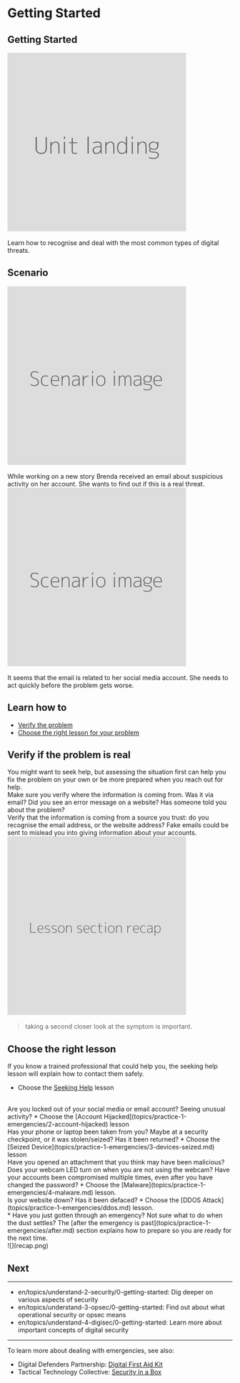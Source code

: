 # Getting Started
## Getting Started

![](unit.png)

Learn how to recognise and deal with the most common types of digital threats.


## Scenario
![](scenario.png)

While working on a new story Brenda received an email about suspicious activity on her account. She wants to find out if this is a real threat.
<br>
![](scenario.png)

It seems that the email is related to her social media account. She needs to act quickly before the problem gets worse.


## Learn how to
- [Verify the problem](en/topics/practice-1-emergencies/0-getting-started/3-1-learn.md)
- [Choose the right lesson for your problem](en/topics/practice-1-emergencies/0-getting-started/3-2-learn.md)


## Verify if the problem is real

You might want to seek help, but assessing the situation first can help you fix the problem on your own or be more prepared when you reach out for help.
<br>
Make sure you verify where the information is coming from. Was it via email? Did you see an error message on a website? Has someone told you about the problem?
<br>
Verify that the information is coming from a source you trust: do you recognise the email address, or the website address? Fake emails could be sent to mislead you into giving information about your accounts.
<br>
![](recap.png)
> taking a second closer look at the symptom is important.


## Choose the right lesson
If you know a trained professional that could help you, the seeking help lesson will explain how to contact them safely.
* Choose the [Seeking Help](topics/practice-1-emergencies/1-seeking-help) lesson

<br>
Are you locked out of your social media or email account? Seeing unusual activity?
* Choose the [Account Hijacked](topics/practice-1-emergencies/2-account-hijacked) lesson

<br>
Has your phone or laptop been taken from you? Maybe at a security checkpoint, or it was stolen/seized? Has it been returned?
* Choose the [Seized Device](topics/practice-1-emergencies/3-devices-seized.md) lesson

<br>
Have you opened an attachment that you think may have been malicious? Does your webcam LED turn on when you are not using the webcam? Have your accounts been compromised multiple times, even after you have changed the password?
* Choose the [Malware](topics/practice-1-emergencies/4-malware.md) lesson.

<br>
Is your website down? Has it been defaced?
* Choose the [DDOS Attack](topics/practice-1-emergencies/ddos.md) lesson.

<br>
* Have you just gotten through an emergency? Not sure what to do when the dust settles? The [after the emergency is past](topics/practice-1-emergencies/after.md) section explains how to prepare so you are ready for the next time.

<br>
![](recap.png)


## Next
---
- en/topics/understand-2-security/0-getting-started: Dig deeper on various aspects of security
- en/topics/understand-3-opsec/0-getting-started: Find out about what operational security or opsec means
- en/topics/understand-4-digisec/0-getting-started: Learn more about important concepts of digital security
---
To learn more about dealing with emergencies, see also:
* Digital Defenders Partnership: [Digital First Aid Kit](https://www.digitaldefenders.org/digitalfirstaid/)
* Tactical Technology Collective: [Security in a Box](https://securityinabox.org/en/)


